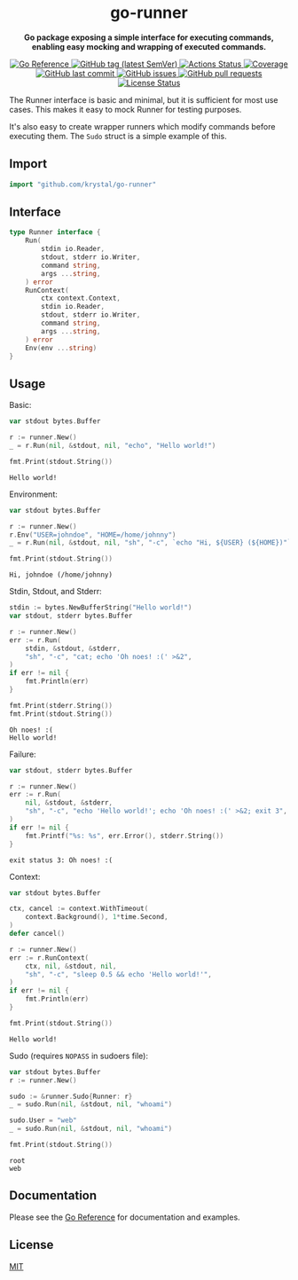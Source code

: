 <h1 align="center">
  go-runner
</h1>

<p align="center">
  <strong>
    Go package exposing a simple interface for executing commands, enabling easy
    mocking and wrapping of executed commands.
  </strong>
</p>

<p align="center">
  <a href="https://pkg.go.dev/github.com/krystal/go-runner">
    <img src="https://img.shields.io/badge/%E2%80%8B-reference-387b97.svg?logo=go&logoColor=white"
  alt="Go Reference">
  </a>
  <a href="https://github.com/krystal/go-runner/releases">
    <img src="https://img.shields.io/github/v/tag/krystal/go-runner?label=release" alt="GitHub tag (latest SemVer)">
  </a>
  <a href="https://github.com/krystal/go-runner/actions">
    <img src="https://img.shields.io/github/workflow/status/krystal/go-runner/CI.svg?logo=github" alt="Actions Status">
  </a>
  <a href="https://codeclimate.com/github/krystal/go-runner">
    <img src="https://img.shields.io/codeclimate/coverage/krystal/go-runner.svg?logo=code%20climate" alt="Coverage">
  </a>
  <a href="https://github.com/krystal/go-runner/commits/main">
    <img src="https://img.shields.io/github/last-commit/krystal/go-runner.svg?style=flat&logo=github&logoColor=white"
alt="GitHub last commit">
  </a>
  <a href="https://github.com/krystal/go-runner/issues">
    <img src="https://img.shields.io/github/issues-raw/krystal/go-runner.svg?style=flat&logo=github&logoColor=white"
alt="GitHub issues">
  </a>
  <a href="https://github.com/krystal/go-runner/pulls">
    <img src="https://img.shields.io/github/issues-pr-raw/krystal/go-runner.svg?style=flat&logo=github&logoColor=white" alt="GitHub pull requests">
  </a>
  <a href="https://github.com/krystal/go-runner/blob/master/LICENSE">
    <img src="https://img.shields.io/github/license/krystal/go-runner.svg?style=flat" alt="License Status">
  </a>
</p>

The Runner interface is basic and minimal, but it is sufficient for most use
cases. This makes it easy to mock Runner for testing purposes.

It's also easy to create wrapper runners which modify commands before executing
them. The `Sudo` struct is a simple example of this.

## Import

```go
import "github.com/krystal/go-runner"
```

## Interface

```go
type Runner interface {
	Run(
		stdin io.Reader,
		stdout, stderr io.Writer,
		command string,
		args ...string,
	) error
	RunContext(
		ctx context.Context,
		stdin io.Reader,
		stdout, stderr io.Writer,
		command string,
		args ...string,
	) error
	Env(env ...string)
}
```

## Usage

Basic:

```go
var stdout bytes.Buffer

r := runner.New()
_ = r.Run(nil, &stdout, nil, "echo", "Hello world!")

fmt.Print(stdout.String())
```

```
Hello world!
```

Environment:

```go
var stdout bytes.Buffer

r := runner.New()
r.Env("USER=johndoe", "HOME=/home/johnny")
_ = r.Run(nil, &stdout, nil, "sh", "-c", `echo "Hi, ${USER} (${HOME})"`)

fmt.Print(stdout.String())
```

```
Hi, johndoe (/home/johnny)
```

Stdin, Stdout, and Stderr:

```go
stdin := bytes.NewBufferString("Hello world!")
var stdout, stderr bytes.Buffer

r := runner.New()
err := r.Run(
	stdin, &stdout, &stderr,
	"sh", "-c", "cat; echo 'Oh noes! :(' >&2",
)
if err != nil {
	fmt.Println(err)
}

fmt.Print(stderr.String())
fmt.Print(stdout.String())
```

```
Oh noes! :(
Hello world!
```

Failure:

```go
var stdout, stderr bytes.Buffer

r := runner.New()
err := r.Run(
	nil, &stdout, &stderr,
	"sh", "-c", "echo 'Hello world!'; echo 'Oh noes! :(' >&2; exit 3",
)
if err != nil {
	fmt.Printf("%s: %s", err.Error(), stderr.String())
}
```

```
exit status 3: Oh noes! :(
```

Context:

```go
var stdout bytes.Buffer

ctx, cancel := context.WithTimeout(
	context.Background(), 1*time.Second,
)
defer cancel()

r := runner.New()
err := r.RunContext(
	ctx, nil, &stdout, nil,
	"sh", "-c", "sleep 0.5 && echo 'Hello world!'",
)
if err != nil {
	fmt.Println(err)
}

fmt.Print(stdout.String())
```

```
Hello world!
```

Sudo (requires `NOPASS` in sudoers file):

```go
var stdout bytes.Buffer
r := runner.New()

sudo := &runner.Sudo{Runner: r}
_ = sudo.Run(nil, &stdout, nil, "whoami")

sudo.User = "web"
_ = sudo.Run(nil, &stdout, nil, "whoami")

fmt.Print(stdout.String())
```

```
root
web
```

## Documentation

Please see the
[Go Reference](https://pkg.go.dev/github.com/krystal/go-runner#section-documentation)
for documentation and examples.

## License

[MIT](https://github.com/krystal/go-runner/blob/main/LICENSE)

